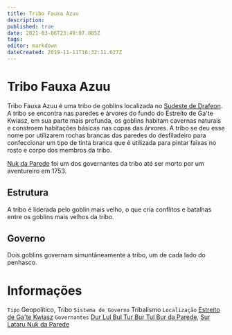 ```yaml
---
title: Tribo Fauxa Azuu
description: 
published: true
date: 2021-03-06T23:49:07.805Z
tags: 
editor: markdown
dateCreated: 2019-11-11T16:32:11.627Z
---
```


<!-- SUBTITLE: Visão geral sobre Tribo Fauxa Azuu -->

# Tribo Fauxa Azuu
Tribo Fauxa Azuu é uma tribo de goblins localizada no [Sudeste de Drafeon](/lugares/plano-material/drafeon/sudeste-de-drafeon#sudeste-de-drafeon). A tribo se encontra nas paredes e árvores do fundo do Estreito de Ga'te Kwiasz, em sua parte mais profunda, os goblins habitam cavernas naturais e constroem habitações básicas nas copas das árvores. A tribo se deu esse nome por utilizarem rochas brancas das paredes do desfiladeiro para confeccionar um tipo de tinta branca que é utilizada para pintar faixas no rosto e corpo dos membros da tribo.

[Nuk da Parede](/individuos/nuk-da-parede#nuk-da-parede) foi um dos governantes da tribo até ser morto por um aventureiro em 1753.

## Estrutura
A tribo é liderada pelo goblin mais velho, o que cria conflitos e batalhas entre os goblins mais velhos da tribo.

## Governo
Dois goblins governam simuntâneamente a tribo, um de cada lado do penhasco.

# Informações
`Tipo` Geopolítico, Tribo
`Sistema de Governo` Tribalismo 
`Localização` [Estreito de Ga'te Kwiasz]()
`Governantes` [Dur Lul Bul Tur Bur Tul Bur da Parede](/individuos/dur-lul-bul-tur-bur-tul-bur-da-parede#dur-lul-bul-tur-bur-tul-bur-da-parede), [Sur Lataru Nuk da Parede]()

